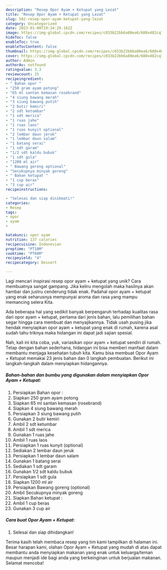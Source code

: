 ```yaml
---
description: "Resep Opor Ayam + Ketupat yang Lezat"
title: "Resep Opor Ayam + Ketupat yang Lezat"
slug: 582-resep-opor-ayam-ketupat-yang-lezat
category: Uncategorized
date: 2023-01-08T19:24:29.162Z
image: https://img-global.cpcdn.com/recipes/c033b22bb6a80ea6/680x482cq70/opor-ayam-ketupat-foto-resep-utama.jpg
hideToc: false
enableToc: true
enableTocContent: false
thumbnail: https://img-global.cpcdn.com/recipes/c033b22bb6a80ea6/680x482cq70/opor-ayam-ketupat-foto-resep-utama.jpg
cover: https://img-global.cpcdn.com/recipes/c033b22bb6a80ea6/680x482cq70/opor-ayam-ketupat-foto-resep-utama.jpg
author: Admin
authorAv: notfound
ratingvalue: 3.3
reviewcount: 25
recipeingredient:
- " Bahan opor "
- "250 gram ayam potong"
- "65 ml santan kemasan rosebrand"
- "4 siung bawang merah"
- "3 siung bawang putih"
- "2 butir kemiri"
- "2 sdt ketumbar"
- "1 sdt merica"
- "1 ruas jahe"
- "1 ruas laos"
- "1 ruas kunyit optional"
- "2 lembar daun jeruk"
- "1 lembar daun salam"
- "1 batang serai"
- "1 sdt garam"
- "1/2 sdt kaldu bubuk"
- "1 sdt gula"
- "1200 ml air"
- " Bawang goreng optional"
- "Secukupnya minyak goreng"
- " Bahan ketupat "
- "1 cup beras"
- "3 cup air"
recipeinstructions:

- "Selesai dan siap dinikmati!"
categories:
- Resep
tags:
- opor
- ayam
- 

katakunci: opor ayam  
nutrition: 137 calories
recipecuisine: Indonesian
preptime: "PT10M"
cooktime: "PT60M"
recipeyield: "4"
recipecategory: Dessert

---
```





Lagi mencari inspirasi resep opor ayam + ketupat yang unik? Cara membuatnya sangat gampang. Jika keliru mengolah maka hasilnya akan hambar dan justru cenderung tidak enak. Padahal opor ayam + ketupat yang enak seharusnya mempunyai aroma dan rasa yang mampu memancing selera Kita.







Ada beberapa hal yang sedikit banyak berpengaruh terhadap kualitas rasa dari opor ayam + ketupat, pertama dari jenis bahan, lalu pemilihan bahan segar hingga cara membuat dan menyajikannya. Tidak usah pusing jika hendak menyiapkan opor ayam + ketupat yang enak di rumah, karena asal sudah tahu triknya maka hidangan ini dapat jadi sajian spesial.






Nah, kali ini kita coba, yuk, variasikan opor ayam + ketupat sendiri di rumah. Tetap dengan bahan sederhana, hidangan ini bisa memberi manfaat dalam membantu menjaga kesehatan tubuh kita. Kamu bisa membuat Opor Ayam + Ketupat memakai 23 jenis bahan dan 0 langkah pembuatan. Berikut ini langkah-langkah dalam menyiapkan hidangannya.

<!--inarticleads1-->

##### Bahan-bahan dan bumbu yang digunakan dalam menyiapkan Opor Ayam + Ketupat:

1. Persiapkan  Bahan opor :
1. Siapkan 250 gram ayam potong
1. Siapkan 65 ml santan kemasan (rosebrand)
1. Siapkan 4 siung bawang merah
1. Persiapkan 3 siung bawang putih
1. Gunakan 2 butir kemiri
1. Ambil 2 sdt ketumbar
1. Ambil 1 sdt merica
1. Gunakan 1 ruas jahe
1. Ambil 1 ruas laos
1. Persiapkan 1 ruas kunyit (optional)
1. Sediakan 2 lembar daun jeruk
1. Persiapkan 1 lembar daun salam
1. Gunakan 1 batang serai
1. Sediakan 1 sdt garam
1. Gunakan 1/2 sdt kaldu bubuk
1. Persiapkan 1 sdt gula
1. Siapkan 1200 ml air
1. Persiapkan  Bawang goreng (optional)
1. Ambil Secukupnya minyak goreng
1. Siapkan  Bahan ketupat :
1. Ambil 1 cup beras
1. Gunakan 3 cup air




<!--inarticleads2-->

##### Cara buat Opor Ayam + Ketupat:


1. Selesai dan siap dihidangkan!



Terima kasih telah membaca resep yang tim kami tampilkan di halaman ini. Besar harapan kami, olahan Opor Ayam + Ketupat yang mudah di atas dapat membantu anda menyiapkan makanan yang enak untuk keluarga/teman maupun menjadi ide bagi anda yang berkeinginan untuk berjualan makanan. Selamat mencoba!
